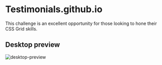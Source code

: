 # Testimonials.github.io

This challenge is an excellent opportunity for those looking to hone their CSS Grid skills. 

## Desktop preview
![desktop-preview](https://github.com/Raz1945/testimonials.github.io/assets/109112528/f4959367-58db-4ab5-adab-551766e26da0)
